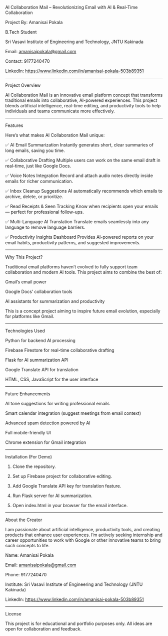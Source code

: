 AI Collaboration Mail – Revolutionizing Email with AI & Real-Time Collaboration

Project By: Amanisai Pokala

B.Tech Student

Sri Vasavi Institute of Engineering and Technology, JNTU Kakinada

Email: amanisaipokala@gmail.com

Contact: 9177240470

LinkedIn: https://www.linkedin.com/in/amanisai-pokala-503b89351



---

Project Overview

AI Collaboration Mail is an innovative email platform concept that transforms traditional emails into collaborative, AI-powered experiences. This project blends artificial intelligence, real-time editing, and productivity tools to help individuals and teams communicate more effectively.


---

Features

Here’s what makes AI Collaboration Mail unique:

✅ AI Email Summarization
Instantly generates short, clear summaries of long emails, saving you time.

✅ Collaborative Drafting
Multiple users can work on the same email draft in real-time, just like Google Docs.

✅ Voice Notes Integration
Record and attach audio notes directly inside emails for richer communication.

✅ Inbox Cleanup Suggestions
AI automatically recommends which emails to archive, delete, or prioritize.

✅ Read Receipts & Seen Tracking
Know when recipients open your emails — perfect for professional follow-ups.

✅ Multi-Language AI Translation
Translate emails seamlessly into any language to remove language barriers.

✅ Productivity Insights Dashboard
Provides AI-powered reports on your email habits, productivity patterns, and suggested improvements.



---

Why This Project?

Traditional email platforms haven’t evolved to fully support team collaboration and modern AI tools. This project aims to combine the best of:

Gmail’s email power

Google Docs’ collaboration tools

AI assistants for summarization and productivity


This is a concept project aiming to inspire future email evolution, especially for platforms like Gmail.


---

Technologies Used

Python for backend AI processing

Firebase Firestore for real-time collaborative drafting

Flask for AI summarization API

Google Translate API for translation

HTML, CSS, JavaScript for the user interface



---

Future Enhancements

AI tone suggestions for writing professional emails

Smart calendar integration (suggest meetings from email context)

Advanced spam detection powered by AI

Full mobile-friendly UI

Chrome extension for Gmail integration



---

Installation (For Demo)

1. Clone the repository.


2. Set up Firebase project for collaborative editing.


3. Add Google Translate API key for translation feature.


4. Run Flask server for AI summarization.


5. Open index.html in your browser for the email interface.




---

About the Creator

I am passionate about artificial intelligence, productivity tools, and creating products that enhance user experiences. I’m actively seeking internship and career opportunities to work with Google or other innovative teams to bring such concepts to life.

Name: Amanisai Pokala

Email: amanisaipokala@gmail.com

Phone: 9177240470

Institute: Sri Vasavi Institute of Engineering and Technology (JNTU Kakinada)

LinkedIn: https://www.linkedin.com/in/amanisai-pokala-503b89351



---

License

This project is for educational and portfolio purposes only. All ideas are open for collaboration and feedback.
